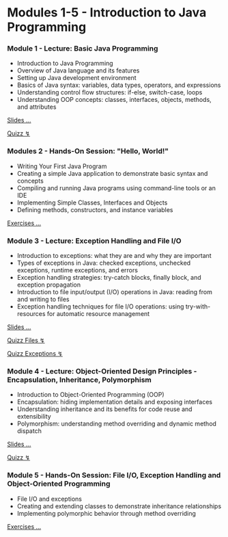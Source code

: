 
# Modules 1-5 - Introduction to Java Programming

### Module 1 - Lecture: Basic Java Programming

* Introduction to Java Programming
* Overview of Java language and its features
* Setting up Java development environment
* Basics of Java syntax: variables, data types, operators, and expressions
* Understanding control flow structures: if-else, switch-case, loops
* Understanding OOP concepts: classes, interfaces, objects, methods, and attributes

[Slides &hellip;](/slides/?01.md)

[Quizz ↯](https://questioneer.cthiebaud.com/q/01)

### Modules 2 - Hands-On Session: "Hello, World!"

* Writing Your First Java Program
* Creating a simple Java application to demonstrate basic syntax and concepts
* Compiling and running Java programs using command-line tools or an IDE
* Implementing Simple Classes, Interfaces and Objects
* Defining methods, constructors, and instance variables

[Exercises &hellip;](/index0.html?/exercises/02.md)

### Module 3 - Lecture: Exception Handling and File I/O

* Introduction to exceptions: what they are and why they are important
* Types of exceptions in Java: checked exceptions, unchecked exceptions, runtime exceptions, and errors
* Exception handling strategies: try-catch blocks, finally block, and exception propagation
* Introduction to file input/output (I/O) operations in Java: reading from and writing to files
* Exception handling techniques for file I/O operations: using try-with-resources for automatic resource management

[Slides &hellip;](/slides/?03.md)

[Quizz Files ↯](https://questioneer.cthiebaud.com/q/03)

[Quizz Exceptions ↯](https://questioneer.cthiebaud.com/q/05)

### Module 4 - Lecture: Object-Oriented Design Principles - Encapsulation, Inheritance, Polymorphism

* Introduction to Object-Oriented Programming (OOP)
* Encapsulation: hiding implementation details and exposing interfaces
* Understanding inheritance and its benefits for code reuse and extensibility
* Polymorphism: understanding method overriding and dynamic method dispatch

[Slides &hellip;](/slides/?04.md)

[Quizz ↯](https://questioneer.cthiebaud.com/q/04)

### Module 5 - Hands-On Session: File I/O, Exception Handling and Object-Oriented Programming

* File I/O and exceptions 
* Creating and extending classes to demonstrate inheritance relationships
* Implementing polymorphic behavior through method overriding

[Exercises &hellip;](/index0.html?/exercises/05.md)

